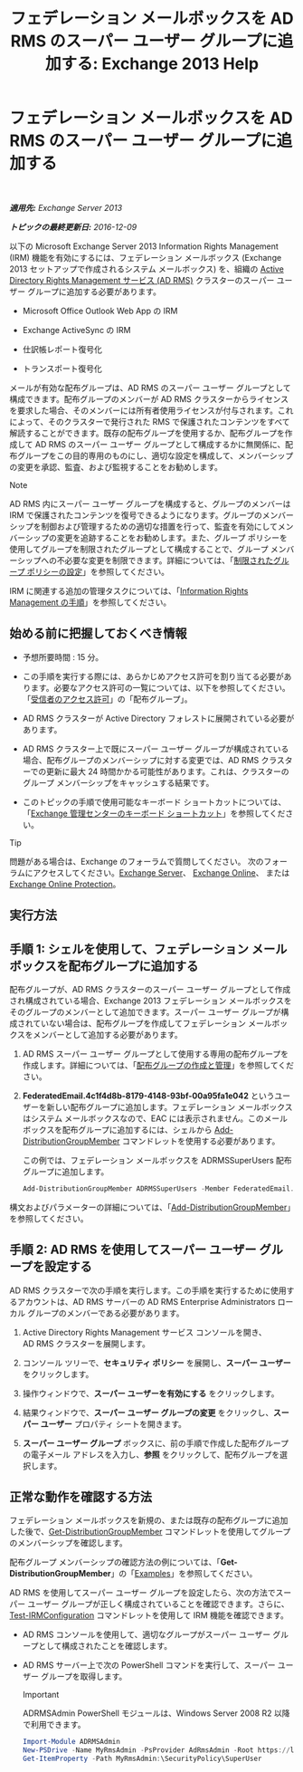 ﻿---
title: 'フェデレーション メールボックスを AD RMS のスーパー ユーザー グループに追加する: Exchange 2013 Help'
TOCTitle: フェデレーション メールボックスを AD RMS のスーパー ユーザー グループに追加する
ms:assetid: 44618df9-54f0-4474-a450-dcba48a02901
ms:mtpsurl: https://technet.microsoft.com/ja-jp/library/Ee424431(v=EXCHG.150)
ms:contentKeyID: 49896222
ms.date: 04/24/2018
mtps_version: v=EXCHG.150
ms.translationtype: HT
---

# フェデレーション メールボックスを AD RMS のスーパー ユーザー グループに追加する

 

_**適用先:** Exchange Server 2013_

_**トピックの最終更新日:** 2016-12-09_

以下の Microsoft Exchange Server 2013 Information Rights Management (IRM) 機能を有効にするには、フェデレーション メールボックス (Exchange 2013 セットアップで作成されるシステム メールボックス) を、組織の [Active Directory Rights Management サービス (AD RMS)](https://technet.microsoft.com/ja-jp/library/hh831364.aspx) クラスターのスーパー ユーザー グループに追加する必要があります。

  - Microsoft Office Outlook Web App の IRM

  - Exchange ActiveSync の IRM

  - 仕訳帳レポート復号化

  - トランスポート復号化

メールが有効な配布グループは、AD RMS のスーパー ユーザー グループとして構成できます。配布グループのメンバーが AD RMS クラスターからライセンスを要求した場合、そのメンバーには所有者使用ライセンスが付与されます。これによって、そのクラスターで発行された RMS で保護されたコンテンツをすべて解読することができます。既存の配布グループを使用するか、配布グループを作成して AD RMS のスーパー ユーザー グループとして構成するかに無関係に、配布グループをこの目的専用のものにし、適切な設定を構成して、メンバーシップの変更を承認、監査、および監視することをお勧めします。


> [!NOTE]
> AD RMS 内にスーパー ユーザー グループを構成すると、グループのメンバーは IRM で保護されたコンテンツを復号できるようになります。グループのメンバーシップを制御および管理するための適切な措置を行って、監査を有効にしてメンバーシップの変更を追跡することをお勧めします。また、グループ ポリシーを使用してグループを制限されたグループとして構成することで、グループ メンバーシップへの不必要な変更を制限できます。詳細については、「<A href="https://technet.microsoft.com/ja-jp/library/cc756802(v=ws.10).aspx">制限されたグループ ポリシーの設定</A>」を参照してください。



IRM に関連する追加の管理タスクについては、「[Information Rights Management の手順](information-rights-management-procedures-exchange-2013-help.md)」を参照してください。

## 始める前に把握しておくべき情報

  - 予想所要時間 : 15 分。

  - この手順を実行する際には、あらかじめアクセス許可を割り当てる必要があります。必要なアクセス許可の一覧については、以下を参照してください。「[受信者のアクセス許可](recipients-permissions-exchange-2013-help.md)」の「配布グループ」。

  - AD RMS クラスターが Active Directory フォレストに展開されている必要があります。

  - AD RMS クラスター上で既にスーパー ユーザー グループが構成されている場合、配布グループのメンバーシップに対する変更では、AD RMS クラスターでの更新に最大 24 時間かかる可能性があります。これは、クラスターのグループ メンバーシップをキャッシュする結果です。

  - このトピックの手順で使用可能なキーボード ショートカットについては、「[Exchange 管理センターのキーボード ショートカット](keyboard-shortcuts-in-the-exchange-admin-center-exchange-online-protection-help.md)」を参照してください。


> [!TIP]
> 問題がある場合は、Exchange のフォーラムで質問してください。 次のフォーラムにアクセスしてください。<A href="https://go.microsoft.com/fwlink/p/?linkid=60612">Exchange Server</A>、 <A href="https://go.microsoft.com/fwlink/p/?linkid=267542">Exchange Online</A>、 または <A href="https://go.microsoft.com/fwlink/p/?linkid=285351">Exchange Online Protection</A>。



## 実行方法

## 手順 1: シェルを使用して、フェデレーション メールボックスを配布グループに追加する

配布グループが、AD RMS クラスターのスーパー ユーザー グループとして作成され構成されている場合、Exchange 2013 フェデレーション メールボックスをそのグループのメンバーとして追加できます。スーパー ユーザー グループが構成されていない場合は、配布グループを作成してフェデレーション メールボックスをメンバーとして追加する必要があります。

1.  AD RMS スーパー ユーザー グループとして使用する専用の配布グループを作成します。詳細については、「[配布グループの作成と管理](https://docs.microsoft.com/ja-jp/exchange/recipients-in-exchange-online/manage-distribution-groups/manage-distribution-groups)」を参照してください。

2.  **FederatedEmail.4c1f4d8b-8179-4148-93bf-00a95fa1e042** というユーザーを新しい配布グループに追加します。フェデレーション メールボックスはシステム メールボックスなので、EAC には表示されません。このメールボックスを配布グループに追加するには、シェルから [Add-DistributionGroupMember](https://technet.microsoft.com/ja-jp/library/bb124340\(v=exchg.150\)) コマンドレットを使用する必要があります。
    
    この例では、フェデレーション メールボックスを ADRMSSuperUsers 配布グループに追加します。
    
    ```powershell
    Add-DistributionGroupMember ADRMSSuperUsers -Member FederatedEmail.4c1f4d8b-8179-4148-93bf-00a95fa1e042
    ```

構文およびパラメーターの詳細については、「[Add-DistributionGroupMember](https://technet.microsoft.com/ja-jp/library/bb124340\(v=exchg.150\))」を参照してください。

## 手順 2: AD RMS を使用してスーパー ユーザー グループを設定する

AD RMS クラスターで次の手順を実行します。この手順を実行するために使用するアカウントは、AD RMS サーバーの AD RMS Enterprise Administrators ローカル グループのメンバーである必要があります。

1.  Active Directory Rights Management サービス コンソールを開き、AD RMS クラスターを展開します。

2.  コンソール ツリーで、<strong>セキュリティ ポリシー</strong> を展開し、<strong>スーパー ユーザー</strong> をクリックします。

3.  操作ウィンドウで、<strong>スーパー ユーザーを有効にする</strong> をクリックします。

4.  結果ウィンドウで、<strong>スーパー ユーザー グループの変更</strong> をクリックし、<strong>スーパー ユーザー</strong> プロパティ シートを開きます。

5.  <strong>スーパー ユーザー グループ</strong> ボックスに、前の手順で作成した配布グループの電子メール アドレスを入力し、<strong>参照</strong> をクリックして、配布グループを選択します。

## 正常な動作を確認する方法

フェデレーション メールボックスを新規の、または既存の配布グループに追加した後で、[Get-DistributionGroupMember](https://technet.microsoft.com/ja-jp/library/aa996367\(v=exchg.150\)) コマンドレットを使用してグループのメンバーシップを確認します。

配布グループ メンバーシップの確認方法の例については、「**Get-DistributionGroupMember**」の「[Examples](https://technet.microsoft.com/ja-jp/aa996367\(exchg.150\)#examples)」を参照してください。

AD RMS を使用してスーパー ユーザー グループを設定したら、次の方法でスーパー ユーザー グループが正しく構成されていることを確認できます。さらに、[Test-IRMConfiguration](https://technet.microsoft.com/ja-jp/library/dd979798\(v=exchg.150\)) コマンドレットを使用して IRM 機能を確認できます。

  - AD RMS コンソールを使用して、適切なグループがスーパー ユーザー グループとして構成されたことを確認します。

  - AD RMS サーバー上で次の PowerShell コマンドを実行して、スーパー ユーザー グループを取得します。
    

    > [!IMPORTANT]
    > ADRMSAdmin PowerShell モジュールは、Windows Server 2008 R2 以降で利用できます。

    ```powershell
    Import-Module ADRMSAdmin
    New-PSDrive -Name MyRmsAdmin -PsProvider AdRmsAdmin -Root https://localhost 
    Get-ItemProperty -Path MyRmsAdmin:\SecurityPolicy\SuperUser
    ```

